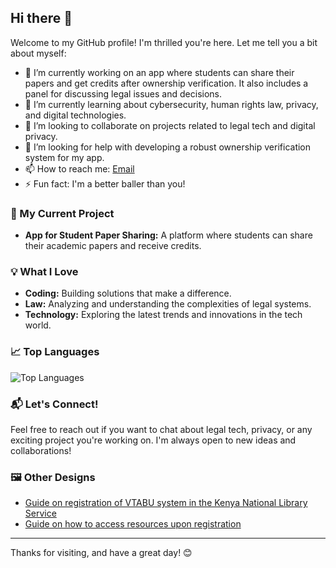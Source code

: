 
## Hi there 👋

Welcome to my GitHub profile! I'm thrilled you're here. Let me tell you a bit about myself:

- 🔭 I’m currently working on an app where students can share their papers and get credits after ownership verification. It also includes a panel for discussing legal issues and decisions.
- 🌱 I’m currently learning about cybersecurity, human rights law, privacy, and digital technologies.
- 👯 I’m looking to collaborate on projects related to legal tech and digital privacy.
- 🤔 I’m looking for help with developing a robust ownership verification system for my app.
- 📫 How to reach me: [Email](mailto:chemoreidaniel@gmail.com)
- ⚡ Fun fact: I'm a better baller than you!

### 🚀 My Current Project

- **App for Student Paper Sharing:** A platform where students can share their academic papers and receive credits.

### 💡 What I Love

- **Coding:** Building solutions that make a difference.
- **Law:** Analyzing and understanding the complexities of legal systems.
- **Technology:** Exploring the latest trends and innovations in the tech world.

### 📈 Top Languages

![Top Languages](https://github-readme-stats.vercel.app/api/top-langs/?username=Chemorei&layout=compact&theme=radical)

### 📬 Let's Connect!

Feel free to reach out if you want to chat about legal tech, privacy, or any exciting project you're working on. I'm always open to new ideas and collaborations!

### 🖼️ Other Designs

- [Guide on registration of VTABU system in the Kenya National Library Service](https://www.canva.com/design/DAGGfkPqZRI/N9fPRzQpXw8en2xWLLDIeg/edit)
- [Guide on how to access resources upon registration](https://www.canva.com/design/DAGGgRXd71A/AMRvzcXcd0zuP6Z23EQKiw/edit)

---

Thanks for visiting, and have a great day! 😊
